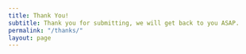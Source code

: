 ```yaml
---
title: Thank You!
subtitle: Thank you for submitting, we will get back to you ASAP.
permalink: "/thanks/"
layout: page
---
```

